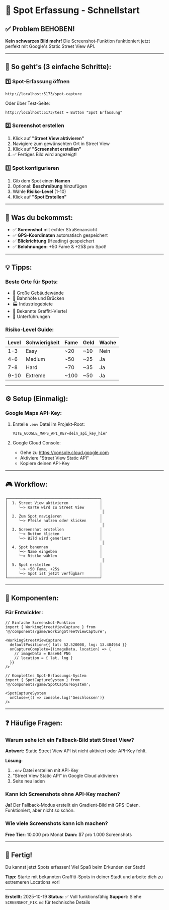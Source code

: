 # 📸 Spot Erfassung - Schnellstart

## ✅ Problem BEHOBEN!

**Kein schwarzes Bild mehr!** Die Screenshot-Funktion funktioniert jetzt perfekt mit Google's Static Street View API.

---

## 🚀 So geht's (3 einfache Schritte):

### 1️⃣ Spot-Erfassung öffnen

```
http://localhost:5173/spot-capture
```

Oder über Test-Seite:
```
http://localhost:5173/test → Button "Spot Erfassung"
```

### 2️⃣ Screenshot erstellen

1. Klick auf **"Street View aktivieren"**
2. Navigiere zum gewünschten Ort in Street View
3. Klick auf **"Screenshot erstellen"**
4. ✅ Fertiges Bild wird angezeigt!

### 3️⃣ Spot konfigurieren

1. Gib dem Spot einen **Namen**
2. Optional: **Beschreibung** hinzufügen
3. Wähle **Risiko-Level** (1-10)
4. Klick auf **"Spot Erstellen"**

---

## 🎯 Was du bekommst:

- ✅ **Screenshot** mit echter Straßenansicht
- ✅ **GPS-Koordinaten** automatisch gespeichert
- ✅ **Blickrichtung** (Heading) gespeichert
- ✅ **Belohnungen:** +50 Fame & +25$ pro Spot!

---

## 💡 Tipps:

### Beste Orte für Spots:

- 🏢 Große Gebäudewände
- 🚂 Bahnhöfe und Brücken
- 🏭 Industriegebiete
- 🎨 Bekannte Graffiti-Viertel
- 🌉 Unterführungen

### Risiko-Level Guide:

| Level | Schwierigkeit | Fame | Geld | Wache |
|-------|---------------|------|------|-------|
| 1-3   | Easy | ~20  | ~10  | Nein |
| 4-6   | Medium | ~50  | ~25  | Ja |
| 7-8   | Hard | ~70  | ~35  | Ja |
| 9-10  | Extreme | ~100 | ~50  | Ja |

---

## ⚙️ Setup (Einmalig):

### Google Maps API-Key:

1. Erstelle `.env` Datei im Projekt-Root:
   ```env
   VITE_GOOGLE_MAPS_API_KEY=dein_api_key_hier
   ```

2. Google Cloud Console:
   - Gehe zu https://console.cloud.google.com
   - Aktiviere "Street View Static API"
   - Kopiere deinen API-Key

---

## 🎮 Workflow:

```
┌─────────────────────────────────────────┐
│  1. Street View aktivieren              │
│     └─> Karte wird zu Street View       │
│                                          │
│  2. Zum Spot navigieren                 │
│     └─> Pfeile nutzen oder klicken      │
│                                          │
│  3. Screenshot erstellen                │
│     └─> Button klicken                  │
│     └─> Bild wird generiert             │
│                                          │
│  4. Spot benennen                       │
│     └─> Name eingeben                   │
│     └─> Risiko wählen                   │
│                                          │
│  5. Spot erstellen                      │
│     └─> +50 Fame, +25$                  │
│     └─> Spot ist jetzt verfügbar!       │
└─────────────────────────────────────────┘
```

---

## 📱 Komponenten:

### Für Entwickler:

```tsx
// Einfache Screenshot-Funktion
import { WorkingStreetViewCapture } from '@/components/game/WorkingStreetViewCapture';

<WorkingStreetViewCapture
  defaultPosition={{ lat: 52.520008, lng: 13.404954 }}
  onCaptureComplete={(imageData, location) => {
    // imageData = Base64 PNG
    // location = { lat, lng }
  }}
/>
```

```tsx
// Komplettes Spot-Erfassungs-System
import { SpotCaptureSystem } from '@/components/game/SpotCaptureSystem';

<SpotCaptureSystem
  onClose={() => console.log('Geschlossen')}
/>
```

---

## ❓ Häufige Fragen:

### Warum sehe ich ein Fallback-Bild statt Street View?

**Antwort:** Static Street View API ist nicht aktiviert oder API-Key fehlt.

**Lösung:**
1. `.env` Datei erstellen mit API-Key
2. "Street View Static API" in Google Cloud aktivieren
3. Seite neu laden

### Kann ich Screenshots ohne API-Key machen?

**Ja!** Der Fallback-Modus erstellt ein Gradient-Bild mit GPS-Daten. Funktioniert, aber nicht so schön.

### Wie viele Screenshots kann ich machen?

**Free Tier:** 10.000 pro Monat
**Dann:** $7 pro 1.000 Screenshots

---

## 🎉 Fertig!

Du kannst jetzt Spots erfassen! Viel Spaß beim Erkunden der Stadt!

**Tipp:** Starte mit bekannten Graffiti-Spots in deiner Stadt und arbeite dich zu extremeren Locations vor!

---

**Erstellt:** 2025-10-19
**Status:** ✅ Voll funktionsfähig
**Support:** Siehe `SCREENSHOT_FIX.md` für technische Details
